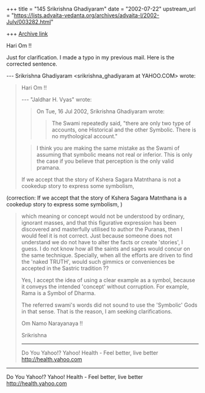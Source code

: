 +++
title = "145 Srikrishna Ghadiyaram"
date = "2002-07-22"
upstream_url = "https://lists.advaita-vedanta.org/archives/advaita-l/2002-July/003282.html"

+++
[Archive link](https://lists.advaita-vedanta.org/archives/advaita-l/2002-July/003282.html)

Hari Om !!

Just for clarification. I made a typo in my previous
mail. Here is the corrected sentence.

--- Srikrishna Ghadiyaram
<srikrishna_ghadiyaram at YAHOO.COM> wrote:
> Hari Om !!
>
> --- "Jaldhar H. Vyas" <jaldhar at BRAINCELLS.COM>
> wrote:
> > On Tue, 16 Jul 2002, Srikrishna Ghadiyaram wrote:
> >
> > > The Swami repeatedly said, "there are only two
> > type of accounts, one
> > > Historical and the other Symbolic. There is no
> > >mythological account."
>
> >
> > I think you are making the same mistake as the
> Swami
> > of assuming that
> > symbolic means not real or inferior.  This is only
> > the case if you believe
> > that perception is the only valid pramana.
>
> If we accept that the story of Kshera Sagara
> Matnthana
> is not a cookedup story to express some symbolism,

(correction: If we accept that the story of Kshera
Sagara Matnthana
is a cookedup story to express some symbolism,
)

> which meaning or concept would not be understood by
> ordinary, ignorant masses, and that this figurative
> expression has been discovered and masterfully
> utilised to author the Puranas, then I would feel it
> is not correct. Just because someone does not
> understand we do not have to alter the facts or
> create
> 'stories', I guess. I do not know how all the saints
> and sages would concur on the same technique.
> Specially, when all the efforts are driven to find
> the
> 'naked TRUTH', would such gimmics or conveniences be
> accepted in the Sastric tradition ??
>
> Yes, I accept the idea of using a clear example as a
> symbol, because it conveys the intended 'concept'
> without corruption. For example, Rama is a Symbol of
> Dharma.
>
> The referred swami's words did not sound to use the
> 'Symbolic' Gods in that sense. That is the reason, I
> am seeking clarifications.
>
> Om Namo Narayanaya !!
>
> Srikrishna
>
> __________________________________________________
> Do You Yahoo!?
> Yahoo! Health - Feel better, live better
> http://health.yahoo.com


__________________________________________________
Do You Yahoo!?
Yahoo! Health - Feel better, live better
http://health.yahoo.com

